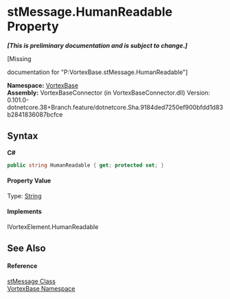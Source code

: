 # stMessage.HumanReadable Property 
 _**\[This is preliminary documentation and is subject to change.\]**_

\[Missing <summary> documentation for "P:VortexBase.stMessage.HumanReadable"\]

**Namespace:**&nbsp;<a href="N_VortexBase.md">VortexBase</a><br />**Assembly:**&nbsp;VortexBaseConnector (in VortexBaseConnector.dll) Version: 0.101.0-dotnetcore.38+Branch.feature/dotnetcore.Sha.9184ded7250ef900bfdd1d83b2841836087bcfce

## Syntax

**C#**<br />
``` C#
public string HumanReadable { get; protected set; }
```


#### Property Value
Type: <a href="https://docs.microsoft.com/dotnet/api/system.string" target="_blank">String</a>

#### Implements
IVortexElement.HumanReadable<br />

## See Also


#### Reference
<a href="T_VortexBase_stMessage.md">stMessage Class</a><br /><a href="N_VortexBase.md">VortexBase Namespace</a><br />